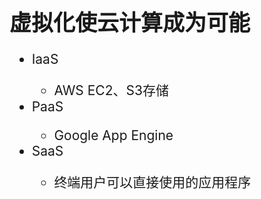 <!-- ex_nonav -->
<br>
<br>

<h1 style="font-size:250%;">虚拟化使云计算成为可能</h1>

<ul style="font-size:150%;">
<li>IaaS</li>
    <ul>
    <li>AWS EC2、S3存储</li>
    </ul>
<li>PaaS</li>
    <ul>
    <li>Google App Engine</li>
    </ul>
<li>SaaS</li>
    <ul>
    <li>终端用户可以直接使用的应用程序</li>
    </ul>
</ul>

<br>
